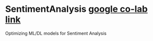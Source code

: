 # SentimentAnalysis [google co-lab link](https://colab.research.google.com/drive/1jwoiq8iVXYNx0jXGdO8ekInawgo7o2uA?usp=sharing) 
Optimizing ML/DL models for Sentiment Analysis 
